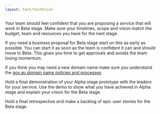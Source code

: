 ```yaml
---
layout: text/textblock
---
```


Your team should feel confident that you are proposing a service that will work in Beta stage. Make sure your timelines, scope and vision match the budget, team and resources you have for the next stage.

If you need a business proposal for Beta stage start on this as early as possible. You can start it as soon as the team is confident it can and should move to Beta. This gives you time to get approvals and avoids the team losing momentum.

If you think you may need a new domain name make sure you understand the [gov.au domain name policies and processes](https://www.domainname.gov.au/domain-policies).

Hold a final demonstration of your Alpha stage prototype with the leaders for your service. Use the demo to show what you have achieved in Alpha stage and explain your vision for the Beta stage.

Hold a final retrospective and make a backlog of epic user stories for the Beta stage.
